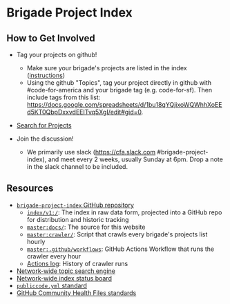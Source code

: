 # Brigade Project Index

## How to Get Involved

- Tag your projects on github!
  - Make sure your brigade's projects are listed in the index ([instructions](./contributing/list-brigade-projects.md))
  - Using the github "Topics", tag your project directly in github with #code-for-america and your brigade tag (e.g. code-for-sf). Then include tags from this list:  https://docs.google.com/spreadsheets/d/1bu18qYQjixoWQWhhXoEEd5KT0QbpDxxvdEEITvq5XgI/edit#gid=0.

- [Search for Projects](https://brigade-project-index-test.herokuapp.com/#/topics)

- Join the discussion!
  - We primarily use slack (https://cfa.slack.com #brigade-project-index), and meet every 2 weeks, usually Sunday at 6pm. Drop a note in the slack channel to be included.

## Resources

- [`brigade-project-index` GitHub repository](https://github.com/codeforamerica/brigade-project-index)
  - [`index/v1:/`](https://github.com/codeforamerica/brigade-project-index/tree/index/v1): The index in raw data form, projected into a GitHub repo for distribution and historic tracking
  - [`master:docs/`](https://github.com/codeforamerica/brigade-project-index/tree/master/docs): The source for this website
  - [`master:crawler/`](https://github.com/codeforamerica/brigade-project-index/tree/master/crawler): Script that crawls every brigade's projects list hourly
  - [`master:.github/workflows`](https://github.com/codeforamerica/brigade-project-index/blob/master/.github/workflows/crawler.yml): GitHub Actions Workflow that runs the crawler every hour
  - [Actions log](https://github.com/codeforamerica/brigade-project-index/actions): History of crawler runs
- [Network-wide topic search engine](https://hackforla.github.io/github-api-test/)
- [Network-wide index status board](https://brigade-project-index-test.herokuapp.com/#/topics)
- [`publiccode.yml` standard](https://docs.italia.it/italia/developers-italia/publiccodeyml-en/en/master/)
- [GitHub Community Health Files standards](https://help.github.com/en/articles/creating-a-default-community-health-file-for-your-organization)
